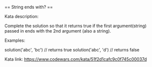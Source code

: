 == String ends with? ==

Kata description:

Complete the solution so that it returns true if the first argument(string) passed in ends with the 2nd argument (also a string).

Examples:

solution('abc', 'bc') // returns true
solution('abc', 'd') // returns false

Kata link: https://www.codewars.com/kata/51f2d1cafc9c0f745c00037d
